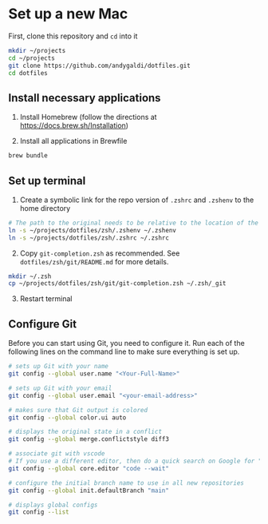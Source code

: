# Set up a new Mac

First, clone this repository and `cd` into it

```zsh
mkdir ~/projects
cd ~/projects
git clone https://github.com/andygaldi/dotfiles.git
cd dotfiles
```

## Install necessary applications

1. Install Homebrew (follow the directions at https://docs.brew.sh/Installation)

2. Install all applications in Brewfile
```zsh
brew bundle
```
## Set up terminal
1. Create a symbolic link for the repo version of `.zshrc` and `.zshenv` to the home directory

```zsh
# The path to the original needs to be relative to the location of the symbolic link, so be explicit
ln -s ~/projects/dotfiles/zsh/.zshenv ~/.zshenv
ln -s ~/projects/dotfiles/zsh/.zshrc ~/.zshrc
```

2. Copy `git-completion.zsh` as recommended. See `dotfiles/zsh/git/README.md` for more details.
```zsh
mkdir ~/.zsh
cp ~/projects/dotfiles/zsh/git/git-completion.zsh ~/.zsh/_git
```

3. Restart terminal

## Configure Git
Before you can start using Git, you need to configure it. Run each of the following lines on the command line to make sure everything is set up.

```zsh
# sets up Git with your name
git config --global user.name "<Your-Full-Name>"

# sets up Git with your email
git config --global user.email "<your-email-address>"

# makes sure that Git output is colored
git config --global color.ui auto

# displays the original state in a conflict
git config --global merge.conflictstyle diff3

# associate git with vscode
# If you use a different editor, then do a quick search on Google for "associate X text editor with Git" (replace the X with the name of your code editor).
git config --global core.editor "code --wait"

# configure the initial branch name to use in all new repositories
git config --global init.defaultBranch "main"

# displays global configs
git config --list
```